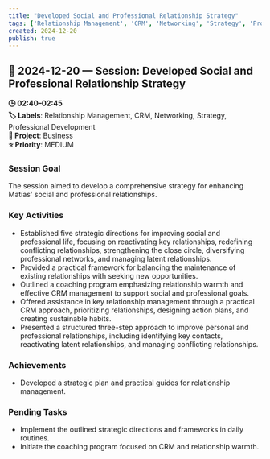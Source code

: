 ```yaml
---
title: "Developed Social and Professional Relationship Strategy"
tags: ['Relationship Management', 'CRM', 'Networking', 'Strategy', 'Professional Development']
created: 2024-12-20
publish: true
---
```


## 📅 2024-12-20 — Session: Developed Social and Professional Relationship Strategy

**🕒 02:40–02:45**  
**🏷️ Labels**: Relationship Management, CRM, Networking, Strategy, Professional Development  
**📂 Project**: Business  
**⭐ Priority**: MEDIUM  


### Session Goal
The session aimed to develop a comprehensive strategy for enhancing Matías' social and professional relationships.

### Key Activities
- Established five strategic directions for improving social and professional life, focusing on reactivating key relationships, redefining conflicting relationships, strengthening the close circle, diversifying professional networks, and managing latent relationships.
- Provided a practical framework for balancing the maintenance of existing relationships with seeking new opportunities.
- Outlined a coaching program emphasizing relationship warmth and effective CRM management to support social and professional goals.
- Offered assistance in key relationship management through a practical CRM approach, prioritizing relationships, designing action plans, and creating sustainable habits.
- Presented a structured three-step approach to improve personal and professional relationships, including identifying key contacts, reactivating latent relationships, and managing conflicting relationships.

### Achievements
- Developed a strategic plan and practical guides for relationship management.

### Pending Tasks
- Implement the outlined strategic directions and frameworks in daily routines.
- Initiate the coaching program focused on CRM and relationship warmth.
